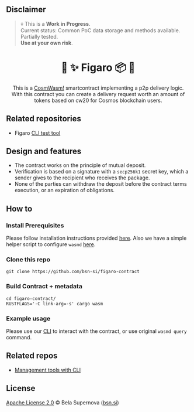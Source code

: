 ## Disclaimer
> 💀 This is a **Work in Progress**.  
> Current status: Common PoC data storage and methods available. Partially tested.   
> **Use at your own risk**.

<h1 align="center">
  🔑 ✨ Figaro 📦 👛
</h1>

<p align="center">
This is a  <a href="https://github.com/CosmWasm/cosmwasm">CosmWasm!</a> smartcontract implementing a p2p delivery logic. <br>
With this contract you can create a delivery request worth an amount of tokens based on cw20 for Cosmos blockchain users.
</p>

## Related repositories
- Figaro [CLI test tool](https://github.com/bsn-si/figaro-cli)

## Design and features
* The contract works on the principle of mutual deposit.
* Verification is based on a signature with a `secp256k1` secret key, which a sender gives to the recipient who receives the package.
* None of the parties can withdraw the deposit before the contract terms execution, or an expiration of obligations.

## How to
### Install Prerequisites
Please follow installation instructions provided [here](https://docs.cosmwasm.com/docs/1.0/getting-started/installation). Also we have a simple helper script to configure `wasmd` [here](https://github.com/bsn-si/figaro-cli/blob/main/common/setup.sh).

### Clone this repo
```
git clone https://github.com/bsn-si/figaro-contract
```

### Build Contract + metadata
```
cd figaro-contract/
RUSTFLAGS='-C link-arg=-s' cargo wasm
```

### Example usage
Please use our [CLI](https://github.com/bsn-si/figaro-cli) to interact with the contract, or use original `wasmd query` command.  

## Related repos
- [Management tools with CLI](https://github.com/bsn-si/figaro-cli)

## License
[Apache License 2.0](https://github.com/bsn-si/figaro-contract/blob/main/LICENSE) © Bela Supernova ([bsn.si](https://bsn.si))
